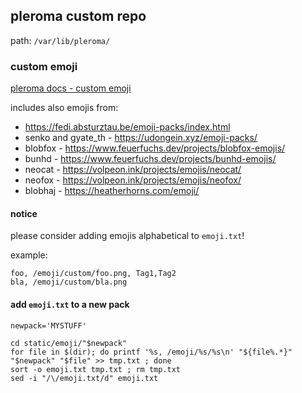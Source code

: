 ## pleroma custom repo

path: `/var/lib/pleroma/`

### custom emoji
[pleroma docs - custom emoji](https://docs-develop.pleroma.social/backend/configuration/custom_emoji/#custom-emoji)

includes also emojis from:
- https://fedi.absturztau.be/emoji-packs/index.html
- senko and gyate_th - https://udongein.xyz/emoji-packs/
- blobfox - https://www.feuerfuchs.dev/projects/blobfox-emojis/
- bunhd - https://www.feuerfuchs.dev/projects/bunhd-emojis/
- neocat - https://volpeon.ink/projects/emojis/neocat/
- neofox - https://volpeon.ink/projects/emojis/neofox/
- blobhaj - https://heatherhorns.com/emoji/

#### notice

please consider adding emojis alphabetical to `emoji.txt`!

example:
```
foo, /emoji/custom/foo.png, Tag1,Tag2
bla, /emoji/custom/bla.png
```

#### add `emoji.txt` to a new pack
```
newpack='MYSTUFF'

cd static/emoji/"$newpack"
for file in $(dir); do printf '%s, /emoji/%s/%s\n' "${file%.*}" "$newpack" "$file" >> tmp.txt ; done
sort -o emoji.txt tmp.txt ; rm tmp.txt
sed -i "/\/emoji.txt/d" emoji.txt
```
